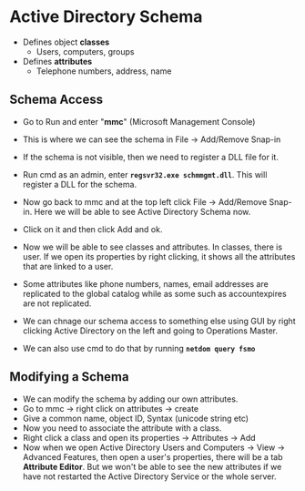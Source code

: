 # Active Directory Schema
- Defines object **classes**
  - Users, computers, groups
- Defines **attributes**
  - Telephone numbers, address, name
    
## Schema Access
- Go to Run and enter "**mmc**" (Microsoft Management Console)
- This is where we can see the schema in File -> Add/Remove Snap-in
- If the schema is not visible, then we need to register a DLL file for it.
- Run cmd as an admin, enter **`regsvr32.exe schmmgmt.dll`**. This will register a DLL for the schema.
- Now go back to mmc and at the top left click File -> Add/Remove Snap-in. Here we will be able to see Active Directory Schema now.
- Click on it and then click Add and ok.
- Now we will be able to see classes and attributes. In classes, there is user. If we open its properties by right clicking, it shows all the attributes that are linked to a user.
- Some attributes like phone numbers, names, email addresses are replicated to the global catalog while as some such as accountexpires are not replicated.

- We can chnage our schema access to something else using GUI by right clicking Active Directory on the left and going to Operations Master.
- We can also use cmd to do that by running **`netdom query fsmo`**

## Modifying a Schema
- We can modify the schema by adding our own attributes.
- Go to mmc -> right click on attributes -> create
- Give a common name, object ID, Syntax (unicode string etc)
- Now you need to associate the attribute with a class.
- Right click a class and open its properties -> Attributes -> Add
- Now when we open Active Directory Users and Computers -> View -> Advanced Features, then open a user's properties, there will be a tab **Attribute Editor**. But we won't be able to see the new attributes if we have not restarted the Active Directory Service or the whole server.
